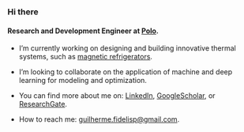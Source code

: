 ### Hi there 

<!--
**gfidelisp/gfidelisp** is a ✨ _special_ ✨ repository because its `README.md` (this file) appears on your GitHub profile.

[![General badge](https://img.shields.io/badge/<SUBJECT>-<STATUS>-<COLOR>.svg)](https://shields.io/)

Here are some ideas to get you started:

- 🔭 I’m currently working on ...
- 🌱 I’m currently learning ...
- 👯 I’m looking to collaborate on ...
- 🤔 I’m looking for help with ...
- 💬 Ask me about ...
- 📫 How to reach me: ...
- 😄 Pronouns: ...
- ⚡ Fun fact: ...
-->

#### Research and Development Engineer at [Polo](https://polo.ufsc.br/en/index.html).

- I’m currently working on designing and building innovative thermal systems, such as [magnetic refrigerators](https://www.youtube.com/watch?v=5lVMstvAjgk).

- I’m looking to collaborate on the application of machine and deep learning for modeling and optimization.

- You can find more about me on: [LinkedIn](https://www.linkedin.com/in/guilhermefidelisp/), [GoogleScholar](https://scholar.google.com.br/citations?user=khra_qEAAAAJ&hl=pt-BR), or [ResearchGate](https://www.researchgate.net/profile/Guilherme-Peixer?ev=hdr_xprf).

- How to reach me: guilherme.fidelisp@gmail.com.
